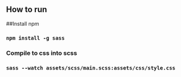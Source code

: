 
## How to run

##Install npm

### `npm install -g sass`

### Compile to css into scss
### `sass --watch assets/scss/main.scss:assets/css/style.css`